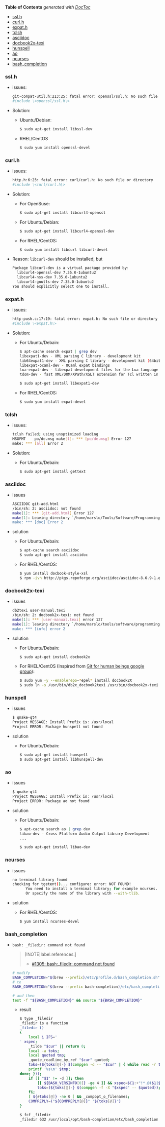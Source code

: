 <!-- START doctoc generated TOC please keep comment here to allow auto update -->
<!-- DON'T EDIT THIS SECTION, INSTEAD RE-RUN doctoc TO UPDATE -->
**Table of Contents**  *generated with [DocToc](https://github.com/thlorenz/doctoc)*

- [ssl.h](#sslh)
- [curl.h](#curlh)
- [expat.h](#expath)
- [tclsh](#tclsh)
- [asciidoc](#asciidoc)
- [docbook2x-texi](#docbook2x-texi)
- [hunspell](#hunspell)
- [ao](#ao)
- [ncurses](#ncurses)
- [bash_completion](#bash_completion)

<!-- END doctoc generated TOC please keep comment here to allow auto update -->

### ssl.h
- issues:
  ```bash
  git-compat-util.h:213:25: fatal error: openssl/ssl.h: No such file or directory
  #include \<openssl/ssl.h\>
  ```

- Solution:
  - Ubuntu/Debian:
    ```bash
    $ sudo apt-get install libssl-dev
    ```

  - RHEL/CentOS
    ```bash
    $ sudo yum install openssl-devel
    ```

### curl.h
- issues:
  ```bash
  http.h:6:23: fatal error: curl/curl.h: No such file or directory
  #include \<curl/curl.h\>
  ```

- Solution:
    - For OpenSuse:
      ```bash
      $ sudo apt-get install libcurl4-openssl
      ```

    - For Ubuntu/Debian:
      ```bash
      $ sudo apt-get install libcurl4-openssl-dev
      ```

    - For RHEL/CentOS:
      ```bash
      $ sudo yum install libcurl libcurl-devel
      ```

- Reason:
`libcurl-dev` should be installed, but
  ```bash
  Package libcurl-dev is a virtual package provided by:
    libcurl4-openssl-dev 7.35.0-1ubuntu2
    libcurl4-nss-dev 7.35.0-1ubuntu2
    libcurl4-gnutls-dev 7.35.0-1ubuntu2
  You should explicitly select one to install.
  ```

### expat.h
- issues:
  ```bash
  http-push.c:17:19: fatal error: expat.h: No such file or directory
  #include \<expat.h\>
  ```

- Solution:
  - For Ubuntu/Debain:
    ```bash
    $ apt-cache search expat | grep dev
    libexpat1-dev - XML parsing C library - development kit
    lib64expat1-dev - XML parsing C library - development kit (64bit)
    libexpat-ocaml-dev - OCaml expat bindings
    lua-expat-dev - libexpat development files for the Lua language
    tdom-dev - fast XML/DOM/XPath/XSLT extension for Tcl written in C (development files)

    $ sudo apt-get install libexpat1-dev
    ```
  - For RHEL/CentOS:
    ```bash
    $ sudo yum install expat-devel
    ```

### tclsh
- issues:
  ```bash
  tclsh failed; using unoptimized loading
  MSGFMT    po/de.msg make[1]: *** [po/de.msg] Error 127
  make: *** [all] Error 2
  ```

- Solution:
  - For Ubuntu/Debain:
    ```bash
    $ sudo apt-get install gettext
    ```

### asciidoc
- issues
  ```bash
  ASCIIDOC git-add.html
  /bin/sh: 2: asciidoc: not found
  make[1]: *** [git-add.html] Error 127
  make[1]: Leaving directory `/home/marslo/Tools/Software/Programming/Git/git-master/Documentation'
  make: *** [doc] Error 2
  ```

- solution
  - For Ubuntu/Debain:
    ```bash
    $ apt-cache search asciidoc
    $ sudo apt-get install asciidoc
    ```

  - For RHEL/CentOS:
    ```bash
    $ yum install docbook-style-xsl
    $ rpm -ivh http://pkgs.repoforge.org/asciidoc/asciidoc-8.6.9-1.el6.rfx.noarch.rpm
    ```

### docbook2x-texi
- issues
  ```bash
  db2texi user-manual.texi
  /bin/sh: 2: docbook2x-texi: not found
  make[1]: *** [user-manual.texi] error 127
  make[1]: leaving directory `/home/marslo/tools/software/programming/git/git-master/documentation'
  make: *** [info] error 2
  ```

- solution
  - For Ubuntu/Debain:
    ```bash
    $ sudo apt-get install docbook2x
    ```
  - For RHEL/CentOS (Inspired from [Git for human beings google group](https://groups.google.com/d/msg/git-users/DMaDpy8Bpww/jqXULjp8ry8J)):
    ```bash
    $ sudo yum -y --enablerepo=*epel* install docbook2X
    $ sudo ln -s /usr/bin/db2x_docbook2texi /usr/bin/docbook2x-texi
    ```

### hunspell
- issues
  ```bash
  $ qmake-qt4
  Project MESSAGE: Install Prefix is: /usr/local
  Project ERROR: Package hunspell not found
  ```

- solution
  - For Ubuntu/Debain:
    ```bash
    $ sudo apt-get install hunspell
    $ sudo apt-get install libhunspell-dev
    ```

### ao
- issues
  ```bash
  $ qmake-qt4
  Project MESSAGE: Install Prefix is: /usr/local
  Project ERROR: Package ao not found
  ```

- solution
  - For Ubuntu/Debain:
    ```bash
    $ apt-cache search ao | grep dev
    libao-dev - Cross Platform Audio Output Library Development
    ...

    $ sudo apt-get install libao-dev
    ```

### ncurses
- issues
  ```bash
  no terminal library found
  checking for tgetent()... configure: error: NOT FOUND!
        You need to install a terminal library; for example ncurses.
        Or specify the name of the library with --with-tlib.
  ```

- solution
  - For RHEL/CentOS:
    ```bash
    $ yum install ncurses-devel
    ```

### bash_completion

- `bash: _filedir: command not found`

  > [!NOTE|label:references:]
  > - [#1305: bash:_filedir: command not found](https://github.com/Bash-it/bash-it/issues/1305)

  ```bash
  # modify
  BASH_COMPLETION="$(brew --prefix)/etc/profile.d/bash_completion.sh"
  # to
  BASH_COMPLETION="$(brew --prefix bash-completion)/etc/bash_completion"

  # and then
  test -f "${BASH_COMPLETION}" && source "${BASH_COMPLETION}"
  ```

  - result
    ```bash
    $ type _filedir
    _filedir is a function
    _filedir ()
    {
        local i IFS='
    ' xspec;
        _tilde "$cur" || return 0;
        local -a toks;
        local quoted tmp;
        _quote_readline_by_ref "$cur" quoted;
        toks=(${toks[@]-} $(compgen -d -- "$cur" | { while read -r tmp; do
        printf '%s\n' $tmp;
    done; }));
        if [[ "$1" != -d ]]; then
            [[ ${BASH_VERSINFO[0]} -ge 4 ]] && xspec=${1:+"!*.@($1|${1^^})"} || xspec=${1:+"!*.@($1|$(printf %s $1 | tr '[:lower:]' '[:upper:]'))"};
            toks=(${toks[@]-} $(compgen -f -X "$xspec" -- $quoted));
        fi;
        [ ${#toks[@]} -ne 0 ] && _compopt_o_filenames;
        COMPREPLY=("${COMPREPLY[@]}" "${toks[@]}")
    }

    $ fcf _filedir
    _filedir 632 /usr/local/opt/bash-completion/etc/bash_completion
    ```
